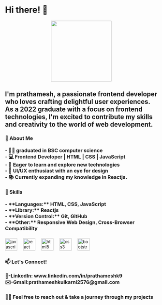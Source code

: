 <h1 align="left">Hi there! 👋</h1>

<div align="center">
  <img height="200" src="https://clipart-library.com/images/kiKoge8oT.gif"  />
</div>

###
###

<h2 align="left">I'm prathamesh, a passionate frontend developer who loves crafting delightful user experiences. As a 2022 graduate with a focus on frontend technologies, I'm excited to contribute my skills and creativity to the world of web development.</h2>

###

<h3 align="left">🚀 About Me<br><br>- 👩‍🎓  graduated in BSC computer science<br>- 💻 Frontend Developer | HTML | CSS | JavaScript<br>- 🌱 Eager to learn and explore new technologies<br>- 🎨 UI/UX enthusiast with an eye for design<br>- 📚 Currently expanding my knowledge in Reactjs.</h3>

###

<h3 align="left">🔧 Skills<br><br>- **Languages:** HTML, CSS, JavaScript<br>- **Library:** Reactjs<br>- **Version Control:** Git, GitHub<br>- **Other:** Responsive Web Design, Cross-Browser Compatibility</h3>

###

<div align="left">
  <img src="https://cdn.jsdelivr.net/gh/devicons/devicon/icons/javascript/javascript-original.svg" height="40" alt="javascript logo"  />
  <img width="12" />
  <img src="https://cdn.jsdelivr.net/gh/devicons/devicon/icons/react/react-original.svg" height="40" alt="react logo"  />
  <img width="12" />
  <img src="https://cdn.jsdelivr.net/gh/devicons/devicon/icons/html5/html5-original.svg" height="40" alt="html5 logo"  />
  <img width="12" />
  <img src="https://cdn.jsdelivr.net/gh/devicons/devicon/icons/css3/css3-original.svg" height="40" alt="css3 logo"  />
  <img width="12" />
  <img src="https://cdn.jsdelivr.net/gh/devicons/devicon/icons/bootstrap/bootstrap-original.svg" height="40" alt="bootstrap logo"  />
</div>

###

<h3 align="left">📫 Let's Connect!<br><br>🔗-LinkedIn: www.linkedin.com/in/prathameshk9<br>✉️-Gmail:prathameshkulkarni2576@gmail.com</h3>

###

<h3 align="left">🕵️‍♂️ Feel free to reach out  & take a journey through my projects</h3>

###
